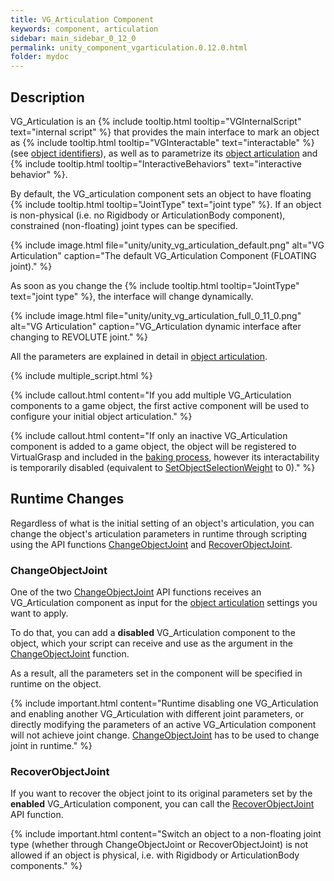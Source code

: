```yaml
---
title: VG_Articulation Component
keywords: component, articulation
sidebar: main_sidebar_0_12_0
permalink: unity_component_vgarticulation.0.12.0.html
folder: mydoc
---
```


## Description

VG_Articulation is an {% include tooltip.html tooltip="VGInternalScript" text="internal script" %} that provides the main interface to mark an object as {% include tooltip.html tooltip="VGInteractable" text="interactable" %} (see [object identifiers](unity_get_started_objects.0.12.0.html#customizing-layers-and-component-names)), as well as to parametrize its [object articulation](object_articulation.0.12.0.html#object-articulation) and {% include tooltip.html tooltip="InteractiveBehaviors" text="interactive behavior" %}. 

By default, the VG_articulation component sets an object to have floating {% include tooltip.html tooltip="JointType" text="joint type" %}. If an object is non-physical (i.e. no Rigidbody or ArticulationBody component), constrained (non-floating) joint types can be specified. 

{% include image.html file="unity/unity_vg_articulation_default.png" alt="VG Articulation" caption="The default VG_Articulation Component (FLOATING joint)." %}

As soon as you change the {% include tooltip.html tooltip="JointType" text="joint type" %}, the interface will change dynamically.

{% include image.html file="unity/unity_vg_articulation_full_0_11_0.png" alt="VG Articulation" caption="VG_Articulation dynamic interface after changing to REVOLUTE joint." %}

All the parameters are explained in detail in [object articulation](object_articulation.0.12.0.html#object-articulation).

{% include multiple_script.html %}

{% include callout.html content="If you add multiple VG_Articulation components to a game object, the first active component will be used to configure your initial object articulation." %}

{% include callout.html content="If only an inactive VG_Articulation component is added to a game object, the object will be registered to VirtualGrasp and included in the [baking process](unity_component_vgbakingclient.0.12.0.html#step-2-preparation), however its interactability is temporarily disabled (equivalent to [SetObjectSelectionWeight](virtualgrasp_unityapi.0.12.0.html#setobjectselectionweight) to 0)." %}

## Runtime Changes

Regardless of what is the initial setting of an object's articulation, you can change the object's articulation parameters in runtime 
through scripting using the API functions [ChangeObjectJoint](virtualgrasp_unityapi.0.12.0.html#changeobjectjoint) 
and [RecoverObjectJoint](virtualgrasp_unityapi.0.12.0.html#recoverobjectjoint).

### ChangeObjectJoint

One of the two [ChangeObjectJoint](virtualgrasp_unityapi.0.12.0.html#changeobjectjoint) API functions receives an VG_Articulation component as input for the [object articulation](object_articulation.0.12.0.html#object-articulation) settings you want to apply.

To do that, you can add a **disabled** VG_Articulation component to the object, which your script can receive and use as the argument in the [ChangeObjectJoint](virtualgrasp_unityapi.0.12.0.html#changeobjectjoint) function.

As a result, all the parameters set in the component will be specified in runtime on the object. 

{% include important.html content="Runtime disabling one VG_Articulation and enabling another VG_Articulation with different joint parameters, or directly modifying the parameters of an active VG_Articulation component will not achieve joint change. [ChangeObjectJoint](virtualgrasp_unityapi.0.12.0.html#changeobjectjoint-1) has to be used to change joint in runtime." %}

### RecoverObjectJoint

If you want to recover the object joint to its original parameters set by the **enabled** VG_Articulation component, you can call the [RecoverObjectJoint](virtualgrasp_unityapi.0.12.0.html#recoverobjectjoint) API function.

{% include important.html content="Switch an object to a non-floating joint type (whether through ChangeObjectJoint or RecoverObjectJoint) is not allowed if an object is physical, i.e. with Rigidbody or ArticulationBody components." %}
